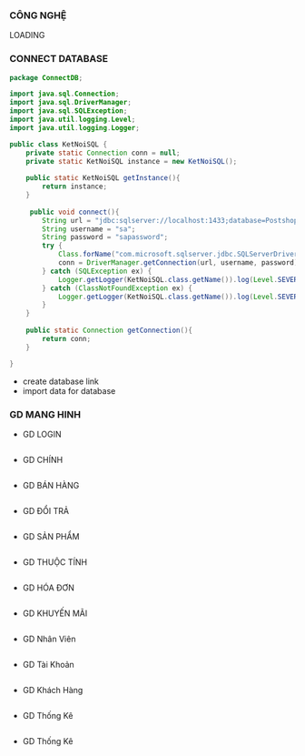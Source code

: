 ### CÔNG NGHỆ
LOADING
### CONNECT DATABASE
```java
package ConnectDB;

import java.sql.Connection;
import java.sql.DriverManager;
import java.sql.SQLException;
import java.util.logging.Level;
import java.util.logging.Logger;

public class KetNoiSQL {
    private static Connection conn = null;
    private static KetNoiSQL instance = new KetNoiSQL();
    
    public static KetNoiSQL getInstance(){  
        return instance;
    }
    
     public void connect(){
        String url = "jdbc:sqlserver://localhost:1433;database=Postshop";
        String username = "sa";
        String password = "sapassword";
        try {
            Class.forName("com.microsoft.sqlserver.jdbc.SQLServerDriver");
            conn = DriverManager.getConnection(url, username, password);
        } catch (SQLException ex) {
            Logger.getLogger(KetNoiSQL.class.getName()).log(Level.SEVERE, null, ex);
        } catch (ClassNotFoundException ex) {
            Logger.getLogger(KetNoiSQL.class.getName()).log(Level.SEVERE, null, ex);
        }
    }
    
    public static Connection getConnection(){
        return conn;
    }

}
```
- create database link <a href="POS SHOP/data/testdata part1.sql"></a>
- import data for database <a href="POS SHOP/data/testdata part1 data.sql"></a>
### GD MANG HINH
- GD LOGIN 
<img src="POS SHOP/GD/HAGD/login.png" alt="">

- GD CHÍNH
<img src="POS SHOP/GD/HAGD/giaodienchinh.png" alt="">
</br>

- GD BÁN HÀNG
<img src="POS SHOP/GD/HAGD/Bán Hàng .png" alt="">

- GD ĐỔI TRẢ
<img src="POS SHOP/GD/HAGD/TraHang.png" alt="">

- GD SẢN PHẨM
<img src="POS SHOP/GD/HAGD/SanPham.png" alt="">

- GD THUỘC TÍNH 
<img src="POS SHOP/GD/HAGD/Thêm Thuộc Tính.png" alt="">

- GD HÓA ĐƠN  
<img src="POS SHOP/GD/HAGD/HoaDon.png" alt="">

- GD KHUYẾN MÃI
<img src="POS SHOP/GD/HAGD/khuyenMai.png" alt="">

- GD Nhân Viên
<img src="POS SHOP/GD/HAGD/NhanVien.png" alt="">

- GD Tài Khoản
<img src="POS SHOP/GD/HAGD/Tài Khoản.png" alt="">

- GD Khách Hàng
<img src="POS SHOP/GD/HAGD/KhachHang.png" alt="">

- GD Thống Kê
<img src="POS SHOP/GD/HAGD/ThongKe.png" alt="">

- GD Thống Kê
<img src="POS SHOP/GD/HAGD/TKDOITRA.png" alt="">